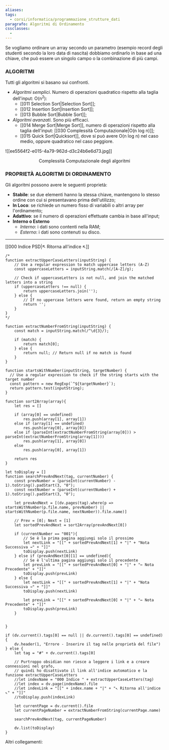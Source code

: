 ```yaml
---
aliases: 
tags:
  - corsi/informatica/programmazione_strutture_dati
paragrafo: Algoritmi di Ordinamento
cssclasses:
  - 
---
```

Se vogliamo ordinare un array secondo un parametro (esempio record degli studenti secondo la loro data di nascita) dobbiamo ordinarlo in base ad una chiave, che può essere un singolo campo o la combinazione di più campi.

### ALGORITMI
Tutti gli algoritmi si basano sui confronti.
- *Algoritmi semplici*. Numero di operazioni quadratico rispetto alla taglia dell'input: O(n<sup>2</sup>):
	- [[011 Selection Sort|Selection Sort]];
	- [[012 Insertion Sort|Insertion Sort]];
	- [[013 Bubble Sort|Bubble Sort]];
- *Algoritmi avanzati*. Sono più efficaci.
	- [[014 Merge Sort|Merge Sort]], numero di operazioni rispetto alla taglia dell'input: [[030 Complessità Computazionale|O(n log n)]];
	- [[015 Quick Sort|Quicksort]], dove si può avere O(n log n) nel caso medio, oppure quadratico nel caso peggiore.

![[ee5564f2-e015-4a79-962d-d3c24b6e6d73.jpg]]
<center>Complessità Computazionale degli algoritmi</center>

### PROPRIETÀ ALGORITMI DI ORDINAMENTO
Gli algoritmi possono avere le seguenti proprietà:

- **Stabile**: se due elementi hanno la stessa chiave, mantengono lo stesso ordine con cui si presentavano prima dell'utilizzo;
- **In Loco**: se richiede un numero fisso di variabili o altri array per l'ordinamento;
- **Adattivo**: se il numero di operazioni effettuate cambia in base all'input;
- **Interno o Esterno**
	- *Interno*: i dati sono contenti nella RAM;
	- *Esterno*: i dati sono contenuti su disco.

___
[[000 Indice PSD|↖ Ritorna all'indice ↖]]

```dataviewjs
/*
function extractUpperCaseLetters(inputString) {
	// Use a regular expression to match uppercase letters (A-Z)
	const uppercaseLetters = inputString.match(/[A-Z]/g);
	
	// Check if uppercaseLetters is not null, and join the matched letters into a string
	if (uppercaseLetters !== null) {
		return uppercaseLetters.join('');
	} else {
	    // If no uppercase letters were found, return an empty string
	    return '';
	}
}
*/

function extractNumberFromString(inputString) {
	const match = inputString.match(/^\d{3}/);
	
	if (match) {
		return match[0];
	} else {
		return null; // Return null if no match is found
	}
}

function startsWithNumber(inputString, targetNumber) {
  // Use a regular expression to check if the string starts with the target number
  const pattern = new RegExp(`^${targetNumber}`);
  return pattern.test(inputString);
}

function sort2Array(array){
	let res = []
	
	if (array[0] == undefined)
		res.push(array[1], array[1])
	else if (array[1] == undefined)
		res.push(array[0], array[0])
	else if (parseInt(extractNumberFromString(array[0])) > parseInt(extractNumberFromString(array[1])))
		res.push(array[1], array[0])
	else
		res.push(array[0], array[1])
	
	return res
}

let toDisplay = []
function searchPrevAndNext(tag, currentNumber) {
	const prevNumber = (parseInt(currentNumber) - 1).toString().padStart(3, "0");
	const nextNumber = (parseInt(currentNumber) + 1).toString().padStart(3, "0");
	
	let prevAndNext = [(dv.pages(tag).where(p => startsWithNumber(p.file.name, prevNumber) || startsWithNumber(p.file.name, nextNumber)).file.name)]
	
	// Prev = [0]; Next = [1]
	let sortedPrevAndNext = sort2Array(prevAndNext[0])
	
	if (currentNumber == "001"){ 
		// Se è la prima pagina aggiungi solo il prossimo
		let nextLink = "[[" + sortedPrevAndNext[1] + "|" + "Nota Successiva →" + "]]"
		toDisplay.push(nextLink)
	} else if (prevAndNext[0][1] == undefined){
		// Se è l'ultima pagina aggiungi solo il precedente
		let prevLink = "[[" + sortedPrevAndNext[0] + "|" + "← Nota Precedente" + "]]"
		toDisplay.push(prevLink)
	} else {
		let nextLink = "[[" + sortedPrevAndNext[1] + "|" + "Nota Successiva →" + "]]"
		toDisplay.push(nextLink)
		
		let prevLink = "[[" + sortedPrevAndNext[0] + "|" + "← Nota Precedente" + "]]"
		toDisplay.push(prevLink)
	}
	
	
}

if (dv.current().tags[0] == null || dv.current().tags[0] == undefined){
	dv.header(1, "Errore - Inserire il tag nelle proprietà del file")
} else {
	let tag = "#" + dv.current().tags[0]

	// Purtroppo obsidian non riesce a leggere i link e a creare connessioni nel grafo,
	// quindi ho disattivato il link all'indice automatico e la funzione extractUpperCaseLetters
	//let indexName = "000 Indice " + extractUpperCaseLetters(tag)
	//let index = dv.page(indexName).file
	//let indexLink = "[[" + index.name + "|" + "↖ Ritorna all'indice ↖" + "]]"
	//toDisplay.push(indexLink)
	
	let currentPage = dv.current().file
	let currentPageNumber = extractNumberFromString(currentPage.name)
	
	searchPrevAndNext(tag, currentPageNumber)
	
	dv.list(toDisplay)
}
```

Altri collegamenti: 